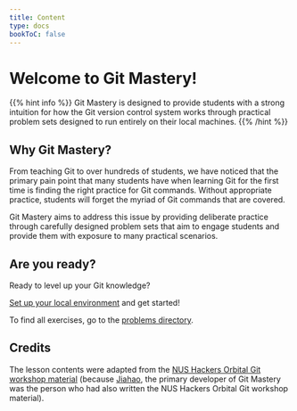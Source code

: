 ```yaml
---
title: Content
type: docs
bookToC: false
---
```


# Welcome to Git Mastery!

{{% hint info %}}
Git Mastery is designed to provide students with a strong intuition for how the Git version control system works through practical problem sets designed to run entirely on their local machines.
{{% /hint %}}

## Why Git Mastery?

From teaching Git to over hundreds of students, we have noticed that the primary pain point that many students have when learning Git for the first time is finding the right practice for Git commands. Without appropriate practice, students will forget the myriad of Git commands that are covered.

Git Mastery aims to address this issue by providing deliberate practice through carefully designed problem sets that aim to engage students and provide them with exposure to many practical scenarios.

## Are you ready?

Ready to level up your Git knowledge?

[Set up your local environment](/docs/setup) and get started!

To find all exercises, go to the [problems directory](https://github.com/git-mastery/problems-directory).

## Credits

The lesson contents were adapted from the [NUS Hackers Orbital Git workshop material](https://wiki.nushackers.org/orbital/git) (because [Jiahao](https://woojiahao.com), the primary developer of Git Mastery was the person who had also written the NUS Hackers Orbital Git workshop material).
